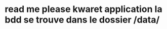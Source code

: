 read me  please kwaret application 
la bdd se trouve dans le dossier /data/
=======================

